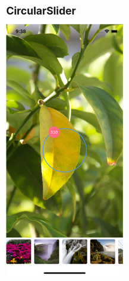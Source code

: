 # CircularSlider

<img src="https://github.com/thomasrunner/CircularSlider/blob/master/CircularSlider/screenshot.png?raw=true" alt="IMG_1840" width="314" height="679" />
